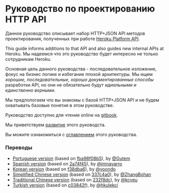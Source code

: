 # Руководство по проектированию HTTP API 

Данное руководство описывает набор HTTP+JSON API методов проектирования, полученных при работе [Heroku Platform API](https://devcenter.heroku.com/articles/platform-api-reference).

This guide informs additions to that API and also guides new internal
APIs at Heroku. Мы надеемся что это руководство будет интересно не только сотрудникам Heroku.

Основная цель данного руководства - последовательное изложение, фокус на бизнес логике и избегание плохой архитектуры. Мы ищем _хорошие, последовательные,
хорошо документированные способы_ разработки API, но они не обязательно будут _идиальными и единственно верными_.

Мы предпологаем что вы знакомы с базой HTTP+JSON API и не будем охватывать базовые понятия в этом руководстве.

Руководство доступно для чтения online на [gitbook](https://www.gitbook.com/read/book/geemus/http-api-design).

Мы приветствуем [развитие](../CONTRIBUTING.md) этого руководста.

Вы можите ознакомиться с [оглавлением](SUMMARY.md) этого руководства.

### Переводы
 * [Portuguese version](https://github.com/Gutem/http-api-design/) (based on [fba98f08b5](https://github.com/interagent/http-api-design/commit/fba98f08b50acbb08b7b30c012a6d0ca795e29ee)), by [@Gutem](https://github.com/Gutem/)
 * [Spanish version](https://github.com/jmnavarro/http-api-design) (based on [2a74f45](https://github.com/interagent/http-api-design/commit/2a74f45b9afaf6c951352f36c3a4e1b0418ed10b)), by [@jmnavarro](https://github.com/jmnavarro/)
 * [Korean version](https://github.com/yoondo/http-api-design) (based on [f38dba6](https://github.com/interagent/http-api-design/commit/f38dba6fd8e2b229ab3f09cd84a8828987188863)), by [@yoondo](https://github.com/yoondo/)
 * [Simplified Chinese version](https://github.com/ZhangBohan/http-api-design-ZH_CN) (based on [337c4a0](https://github.com/interagent/http-api-design/commit/337c4a05ad08f25c5e232a72638f063925f3228a)), by [@ZhangBohan](https://github.com/ZhangBohan/)
 * [Traditional Chinese version](https://github.com/kcyeu/http-api-design) (based on [232f8dc](https://github.com/interagent/http-api-design/commit/232f8dc6a941d0b25136bf64998242dae5575f66)), by [@kcyeu](https://github.com/kcyeu/)
 * [Turkish version](https://github.com/hkulekci/http-api-design/tree/master/tr) (based on [c03842f](https://github.com/interagent/http-api-design/commit/c03842fda80261e82860f6dc7e5ccb2b5d394d51)), by [@hkulekci](https://github.com/hkulekci/)

